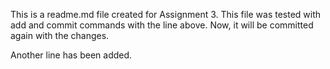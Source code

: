 This is a readme.md file created for Assignment 3.
This file was tested with add and commit commands with the line above. Now, it will be committed again with the changes. 

Another line has been added. 
